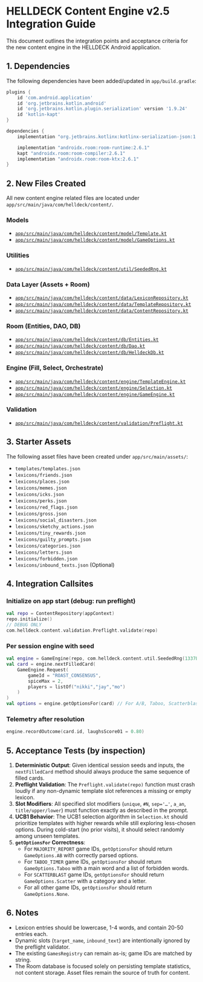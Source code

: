 # HELLDECK Content Engine v2.5 Integration Guide

This document outlines the integration points and acceptance criteria for the new content engine in the HELLDECK Android application.

## 1. Dependencies

The following dependencies have been added/updated in `app/build.gradle`:

```gradle
plugins {
    id 'com.android.application'
    id 'org.jetbrains.kotlin.android'
    id 'org.jetbrains.kotlin.plugin.serialization' version '1.9.24'
    id 'kotlin-kapt'
}

dependencies {
    implementation "org.jetbrains.kotlinx:kotlinx-serialization-json:1.6.3"

    implementation "androidx.room:room-runtime:2.6.1"
    kapt "androidx.room:room-compiler:2.6.1"
    implementation "androidx.room:room-ktx:2.6.1"
}
```

## 2. New Files Created

All new content engine related files are located under `app/src/main/java/com/helldeck/content/`.

### Models
* [`app/src/main/java/com/helldeck/content/model/Template.kt`](app/src/main/java/com/helldeck/content/model/Template.kt)
* [`app/src/main/java/com/helldeck/content/model/GameOptions.kt`](app/src/main/java/com/helldeck/content/model/GameOptions.kt)

### Utilities
* [`app/src/main/java/com/helldeck/content/util/SeededRng.kt`](app/src/main/java/com/helldeck/content/util/SeededRng.kt)

### Data Layer (Assets + Room)
* [`app/src/main/java/com/helldeck/content/data/LexiconRepository.kt`](app/src/main/java/com/helldeck/content/data/LexiconRepository.kt)
* [`app/src/main/java/com/helldeck/content/data/TemplateRepository.kt`](app/src/main/java/com/helldeck/content/data/TemplateRepository.kt)
* [`app/src/main/java/com/helldeck/content/data/ContentRepository.kt`](app/src/main/java/com/helldeck/content/data/ContentRepository.kt)

### Room (Entities, DAO, DB)
* [`app/src/main/java/com/helldeck/content/db/Entities.kt`](app/src/main/java/com/helldeck/content/db/Entities.kt)
* [`app/src/main/java/com/helldeck/content/db/Dao.kt`](app/src/main/java/com/helldeck/content/db/Dao.kt)
* [`app/src/main/java/com/helldeck/content/db/HelldeckDb.kt`](app/src/main/java/com/helldeck/content/db/HelldeckDb.kt)

### Engine (Fill, Select, Orchestrate)
* [`app/src/main/java/com/helldeck/content/engine/TemplateEngine.kt`](app/src/main/java/com/helldeck/content/engine/TemplateEngine.kt)
* [`app/src/main/java/com/helldeck/content/engine/Selection.kt`](app/src/main/java/com/helldeck/content/engine/Selection.kt)
* [`app/src/main/java/com/helldeck/content/engine/GameEngine.kt`](app/src/main/java/com/helldeck/content/engine/GameEngine.kt)

### Validation
* [`app/src/main/java/com/helldeck/content/validation/Preflight.kt`](app/src/main/java/com/helldeck/content/validation/Preflight.kt)

## 3. Starter Assets

The following asset files have been created under `app/src/main/assets/`:

* `templates/templates.json`
* `lexicons/friends.json`
* `lexicons/places.json`
* `lexicons/memes.json`
* `lexicons/icks.json`
* `lexicons/perks.json`
* `lexicons/red_flags.json`
* `lexicons/gross.json`
* `lexicons/social_disasters.json`
* `lexicons/sketchy_actions.json`
* `lexicons/tiny_rewards.json`
* `lexicons/guilty_prompts.json`
* `lexicons/categories.json`
* `lexicons/letters.json`
* `lexicons/forbidden.json`
* `lexicons/inbound_texts.json` (Optional)

## 4. Integration Callsites

### Initialize on app start (debug: run preflight)

```kotlin
val repo = ContentRepository(appContext)
repo.initialize()
// DEBUG ONLY
com.helldeck.content.validation.Preflight.validate(repo)
```

### Per session engine with seed

```kotlin
val engine = GameEngine(repo, com.helldeck.content.util.SeededRng(1337L))
val card = engine.nextFilledCard(
    GameEngine.Request(
        gameId = "ROAST_CONSENSUS",
        spiceMax = 2,
        players = listOf("nikki","jay","mo")
    )
)
val options = engine.getOptionsFor(card) // For A/B, Taboo, Scatterblast UI
```

### Telemetry after resolution

```kotlin
engine.recordOutcome(card.id, laughsScore01 = 0.80)
```

## 5. Acceptance Tests (by inspection)

1.  **Deterministic Output**: Given identical session seeds and inputs, the `nextFilledCard` method should always produce the same sequence of filled cards.
2.  **Preflight Validation**: The `Preflight.validate(repo)` function must crash loudly if any non-dynamic template slot references a missing or empty lexicon.
3.  **Slot Modifiers**: All specified slot modifiers (`unique`, `#N`, `sep='…'`, `a_an`, `title/upper/lower`) must function exactly as described in the prompt.
4.  **UCB1 Behavior**: The UCB1 selection algorithm in `Selection.kt` should prioritize templates with higher rewards while still exploring less-chosen options. During cold-start (no prior visits), it should select randomly among unseen templates.
5.  **`getOptionsFor` Correctness**:
    *   For `MAJORITY_REPORT` game IDs, `getOptionsFor` should return `GameOptions.AB` with correctly parsed options.
    *   For `TABOO_TIMER` game IDs, `getOptionsFor` should return `GameOptions.Taboo` with a main word and a list of forbidden words.
    *   For `SCATTERBLAST` game IDs, `getOptionsFor` should return `GameOptions.Scatter` with a category and a letter.
    *   For all other game IDs, `getOptionsFor` should return `GameOptions.None`.

## 6. Notes

*   Lexicon entries should be lowercase, 1-4 words, and contain 20-50 entries each.
*   Dynamic slots (`target_name`, `inbound_text`) are intentionally ignored by the preflight validator.
*   The existing `GamesRegistry` can remain as-is; game IDs are matched by string.
*   The Room database is focused solely on persisting template statistics, not content storage. Asset files remain the source of truth for content.
